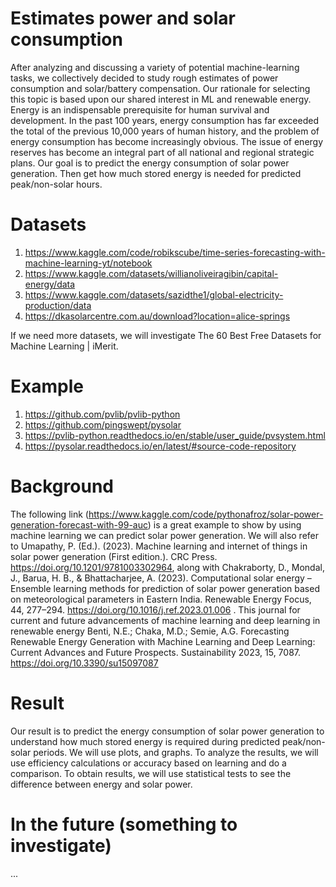 # Estimates power and solar consumption

After analyzing and discussing a variety of potential machine-learning tasks, we collectively decided to study rough estimates of power consumption and solar/battery compensation. Our rationale for selecting this topic is based upon our shared interest in ML and renewable energy. Energy is an indispensable prerequisite for human survival and development. In the past 100 years, energy consumption has far exceeded the total of the previous 10,000 years of human history, and the problem of energy consumption has become increasingly obvious. The issue of energy reserves has become an integral part of all national and regional strategic plans. Our goal is to predict the energy consumption of solar power generation. Then get how much stored energy is needed for predicted peak/non-solar hours.

# Datasets

1. https://www.kaggle.com/code/robikscube/time-series-forecasting-with-machine-learning-yt/notebook
2. https://www.kaggle.com/datasets/willianoliveiragibin/capital-energy/data
3. https://www.kaggle.com/datasets/sazidthe1/global-electricity-production/data
4. https://dkasolarcentre.com.au/download?location=alice-springs

If we need more datasets, we will investigate The 60 Best Free Datasets for Machine Learning | iMerit.

# Example

1. https://github.com/pvlib/pvlib-python
2. https://github.com/pingswept/pysolar
3. https://pvlib-python.readthedocs.io/en/stable/user_guide/pvsystem.html
4. https://pysolar.readthedocs.io/en/latest/#source-code-repository

# Background

The following link (https://www.kaggle.com/code/pythonafroz/solar-power-generation-forecast-with-99-auc) is a great example to show by using machine learning we can predict solar power generation. We will also refer to Umapathy, P. (Ed.). (2023). Machine learning and internet of things in solar power generation (First edition.). CRC Press. https://doi.org/10.1201/9781003302964, along with Chakraborty, D., Mondal, J., Barua, H. B., & Bhattacharjee, A. (2023). Computational solar energy – Ensemble learning methods for prediction of solar power generation based on meteorological parameters in Eastern India. Renewable Energy Focus, 44, 277–294. https://doi.org/10.1016/j.ref.2023.01.006 . This journal for current and future advancements of machine learning and deep learning in renewable energy Benti, N.E.; Chaka, M.D.; Semie, A.G. Forecasting Renewable Energy Generation with Machine Learning and Deep Learning: Current Advances and Future Prospects. Sustainability 2023, 15, 7087. https://doi.org/10.3390/su15097087 

# Result

Our result is to predict the energy consumption of solar power generation to understand how much stored energy is required during predicted peak/non-solar periods. We will use plots, and graphs. To analyze the results, we will use efficiency calculations or accuracy based on learning and do a comparison. To obtain results, we will use statistical tests to see the difference between energy and solar power.

# In the future (something to investigate)

...
